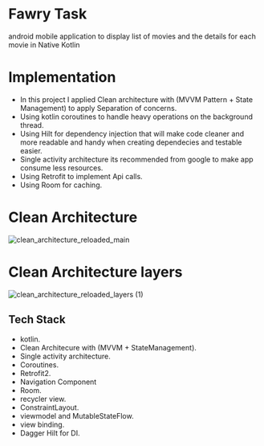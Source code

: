 # Fawry Task
android mobile application to display list of movies and the details for each movie in Native Kotlin


# Implementation
- In this project I applied Clean architecture with (MVVM Pattern + State Management) to apply Separation of concerns.
- Using kotlin coroutines to handle heavy operations on the background thread.
- Using Hilt for dependency injection that will make code cleaner and more readable and handy when creating dependecies and testable easier.
- Single activity architecture its recommended from google to make app consume less resources.
- Using Retrofit to implement Api calls.
- Using Room for caching.

# Clean Architecture 
![clean_architecture_reloaded_main](https://user-images.githubusercontent.com/18033003/164913756-59ce32bb-ba5a-4f5b-ba44-64b046a297f4.png)

# Clean Architecture layers 
![clean_architecture_reloaded_layers (1)](https://user-images.githubusercontent.com/18033003/164913902-7cba853b-784e-4092-8d14-317838e4b2cd.png)

## Tech Stack
- kotlin. 
- Clean Architecure with (MVVM + StateManagement).
- Single activity architecture.
- Coroutines.
- Retrofit2.
- Navigation Component
- Room.
- recycler view.
- ConstraintLayout.
- viewmodel and MutableStateFlow.
- view binding.
- Dagger Hilt for DI.
